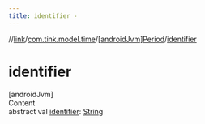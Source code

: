 ```yaml
---
title: identifier -
---
```

//[link](../../index.md)/[com.tink.model.time](../index.md)/[[androidJvm]Period](index.md)/[identifier](identifier.md)



# identifier  
[androidJvm]  
Content  
abstract val [identifier](identifier.md): [String](https://kotlinlang.org/api/latest/jvm/stdlib/kotlin/-string/index.html)  



